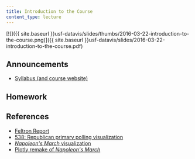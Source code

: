 ```yaml
---
title: Introduction to the Course
content_type: lecture
---
```


[![]({{ site.baseurl }}usf-datavis/slides/thumbs/2016-03-22-introduction-to-the-course.png)]({{ site.baseurl }}usf-datavis/slides/2016-03-22-introduction-to-the-course.pdf)

## Announcements

* [Syllabus (and course website)](/usf-datavis/)

## Homework

<script src="https://gist.github.com/Jay-Oh-eN/0dbc15c90b680df50819.js"></script>

## References

* [Feltron Report](http://feltron.com/)
* [538: Republican primary polling visualization](http://projects.fivethirtyeight.com/election-2016/national-primary-polls/republican/)
* [_Napoleon's March_ visualization](https://upload.wikimedia.org/wikipedia/commons/2/29/Minard.png)
* [Plotly remake of _Napoleon's March_](http://blog.plot.ly/post/120532468127/how-to-analyze-data-seven-modern-remakes-of-the)
